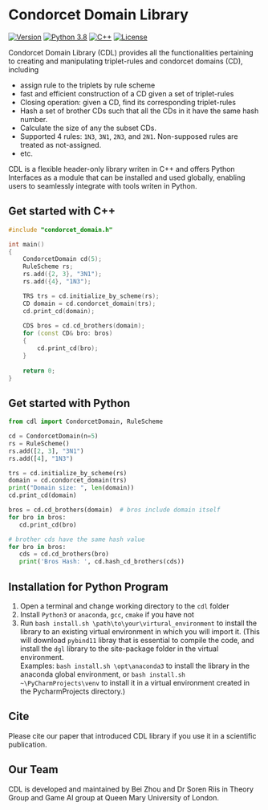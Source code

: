 # Condorcet Domain Library 

[![Version](https://img.shields.io/badge/Version-1.1-green.svg)]()
[![Python 3.8](https://img.shields.io/badge/Python-3.6+-blue.svg)](https://www.python.org/downloads/release/python-380/)
[![C++](https://img.shields.io/badge/C++-17-blue.svg?style=flat&logo=c%2B%2B)]()
[![License](https://img.shields.io/badge/License-Apache%202.0-blue.svg)](./license)

Condorcet Domain Library (CDL) provides all the functionalities pertaining to 
creating and manipulating triplet-rules and condorcet domains (CD), including
- assign rule to the triplets by rule scheme
- fast and efficient construction of a CD given a set of triplet-rules
- Closing operation: given a CD, find its corresponding triplet-rules
- Hash a set of brother CDs such that all the CDs in it have the same hash number. 
- Calculate the size of any the subset CDs.
- Supported 4 rules: `1N3`, `3N1`, `2N3`, and `2N1`. Non-supposed rules are treated as not-assigned.
- etc.

CDL is a flexible header-only library writen in C++ and offers Python Interfaces as a module that can be
installed and used globally, enabling users to seamlessly integrate with tools writen in Python.

## Get started with C++
```c++
#include "condorcet_domain.h"

int main()
{
    CondorcetDomain cd(5);
    RuleScheme rs;
    rs.add({2, 3}, "3N1");
    rs.add({4}, "1N3");

    TRS trs = cd.initialize_by_scheme(rs);
    CD domain = cd.condorcet_domain(trs);
    cd.print_cd(domain);
    
    CDS bros = cd.cd_brothers(domain);
    for (const CD& bro: bros)
    {
        cd.print_cd(bro);
    }
    
    return 0;
}
```

## Get started with Python
```python
from cdl import CondorcetDomain, RuleScheme

cd = CondorcetDomain(n=5)
rs = RuleScheme()
rs.add([2, 3], "3N1")
rs.add([4], "1N3")

trs = cd.initialize_by_scheme(rs)
domain = cd.condorcet_domain(trs)
print("Domain size: ", len(domain))
cd.print_cd(domain)

bros = cd.cd_brothers(domain)  # bros include domain itself
for bro in bros:
   cd.print_cd(bro)

# brother cds have the same hash value
for bro in bros:
   cds = cd.cd_brothers(bro)
   print('Bros Hash: ', cd.hash_cd_brothers(cds))
```

## Installation for Python Program

1. Open a terminal and change working directory to the `cdl` folder
2. Install `Python3` or `anaconda`, `gcc`, `cmake` if you have not
3. Run `bash install.sh \path\to\your\virtural_environment` to install 
   the library to an existing virtual environment in which you will import it.
   (This will download `pybind11` libray that is essential to compile the code,
   and install the `dgl` library to the site-package folder in the virtual environment.
   <br />
   Examples: `bash install.sh \opt\anaconda3` to install the library in the anaconda global environment, 
   or `bash install.sh ~\PyCharmProjects\venv` to install it in a virtual environment
   created in the PycharmProjects directory.) 


## Cite
Please cite our paper that introduced CDL library if you use it in a scientific publication. 


## Our Team
CDL is developed and maintained by Bei Zhou and Dr Soren Riis 
in Theory Group and Game AI group at Queen Mary University of London. 





